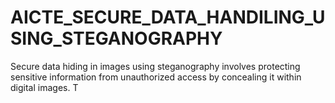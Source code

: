 # AICTE_SECURE_DATA_HANDILING_USING_STEGANOGRAPHY
Secure data hiding in images using steganography involves protecting sensitive information from unauthorized access by concealing it within digital images. T
